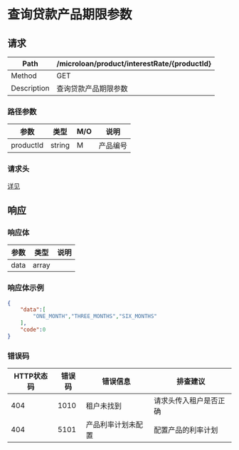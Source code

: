 # 查询贷款产品期限参数

## 请求

| Path        | /microloan/product/interestRate/{productId} |
| ----------- | ------------------------------------------- |
| Method      | GET                                         |
| Description | 查询贷款产品期限参数                        |

### 路径参数

| 参数      | 类型   | M/O  | 说明     |
| --------- | ------ | ---- | -------- |
| productId | string | M    | 产品编号 |

### 请求头

[详见](../../header.md)

## 响应

### 响应体

| 参数 | 类型  | 说明 |
| ---- | ----- | ---- |
| data | array |      |

### 响应体示例

```json
{
    "data":[
		"ONE_MONTH","THREE_MONTHS","SIX_MONTHS"
    ],
    "code":0
}
```

### 错误码

| HTTP状态码 | 错误码 | 错误信息           | 排查建议               |
| ---------- | ------ | ------------------ | ---------------------- |
| 404        | 1010   | 租户未找到         | 请求头传入租户是否正确 |
| 404        | 5101   | 产品利率计划未配置 | 配置产品的利率计划     |